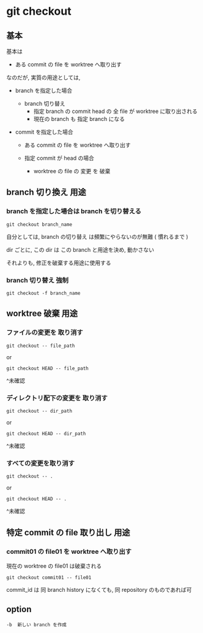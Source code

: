 
# git checkout


## 基本

基本は

- ある commit の file を worktree  へ取り出す

なのだが, 実質の用途としては,


- branch を指定した場合
  - branch 切り替え
    - 指定 branch の commit head の 全 file が worktree に取り出される
    - 現在の branch も 指定 branch になる


- commit を指定した場合
  - ある commit の file を worktree  へ取り出す

  - 指定 commit が head の場合
    - worktree の file の 変更 を 破棄



## branch 切り換え 用途

### branch を指定した場合は branch を切り替える

```
git checkout branch_name
```

自分としては,
branch の切り替え は頻繁にやらないのが無難 ( 慣れるまで )

dir ごとに, この dir は この branch と用途を決め, 動かさない

それよりも, 修正を破棄する用途に使用する


### branch 切り替え 強制

```
git checkout -f branch_name
```



## worktree 破棄 用途

### ファイルの変更を 取り消す

```
git checkout -- file_path
```

or

```
git checkout HEAD -- file_path
```

^未確認


### ディレクトリ配下の変更を 取り消す

```
git checkout -- dir_path
```

or

```
git checkout HEAD -- dir_path
```

^未確認


### すべての変更を取り消す

```
git checkout -- .
```

or

```
git checkout HEAD -- .
```

^未確認


## 特定 commit の file 取り出し 用途

### commit01 の file01 を worktree へ取り出す

現在の worktree の file01 は破棄される

```
git checkout commit01 -- file01
```

commit_id は 同 branch history になくても, 同 repository のものであれば可



## option

```
-b  新しい branch を作成
```



